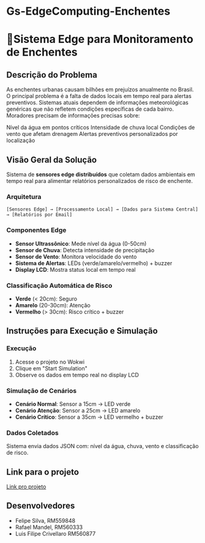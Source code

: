 # Gs-EdgeComputing-Enchentes
# 🌊Sistema Edge para Monitoramento de Enchentes

## Descrição do Problema

As enchentes urbanas causam bilhões em prejuízos anualmente no Brasil. O principal problema é a falta de dados locais em tempo real para alertas preventivos. Sistemas atuais dependem de informações meteorológicas genéricas que não refletem condições específicas de cada bairro.
Moradores precisam de informações precisas sobre:

Nível da água em pontos críticos
Intensidade de chuva local
Condições de vento que afetam drenagem
Alertas preventivos personalizados por localização

## Visão Geral da Solução

Sistema de **sensores edge distribuídos** que coletam dados ambientais em tempo real para alimentar relatórios personalizados de risco de enchente.

### Arquitetura
```
[Sensores Edge] → [Processamento Local] → [Dados para Sistema Central] → [Relatórios por Email]
```

### Componentes Edge
- **Sensor Ultrassônico**: Mede nível da água (0-50cm)
- **Sensor de Chuva**: Detecta intensidade de precipitação
- **Sensor de Vento**: Monitora velocidade do vento
- **Sistema de Alertas**: LEDs (verde/amarelo/vermelho) + buzzer
- **Display LCD**: Mostra status local em tempo real

### Classificação Automática de Risco
- **Verde** (< 20cm): Seguro
- **Amarelo** (20-30cm): Atenção  
- **Vermelho** (> 30cm): Risco crítico + buzzer

## Instruções para Execução e Simulação

### Execução
1. Acesse o projeto no Wokwi
2. Clique em "Start Simulation"
3. Observe os dados em tempo real no display LCD

### Simulação de Cenários
- **Cenário Normal**: Sensor a 15cm → LED verde
- **Cenário Atenção**: Sensor a 25cm → LED amarelo  
- **Cenário Crítico**: Sensor a 35cm → LED vermelho + buzzer

### Dados Coletados
Sistema envia dados JSON com: nível da água, chuva, vento e classificação de risco.

## Link para o projeto
<a href="https://wokwi.com/projects/432227297319419905">Link pro projeto</a> 

## Desenvolvedores
- Felipe Silva, RM559848
- Rafael Mandel, RM560333
- Luis Filipe Crivellaro RM560877
